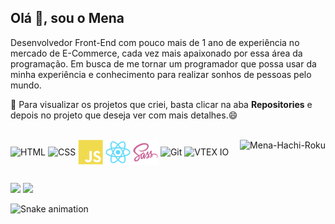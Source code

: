 ## Olá 👋, sou o Mena

Desenvolvedor Front-End com pouco mais de 1 ano de experiência no mercado de E-Commerce, cada vez mais apaixonado por essa área da programação. Em busca de me tornar um programador que possa usar da minha experiência e conhecimento para realizar sonhos de pessoas pelo mundo.

🏰 Para visualizar os projetos que criei, basta clicar na aba **Repositories** e depois no projeto que deseja ver com mais detalhes.😄

<div style="display: inline_block"><br>
  <img align="center" alt="HTML" height="40" width="40" src="https://www.vectorlogo.zone/logos/w3_html5/w3_html5-icon.svg">
  <img align="center" alt="CSS" height="40" width="40" src="https://www.vectorlogo.zone/logos/w3_css/w3_css-icon.svg">
  <img align="center" alt="Javascript" height="40" width="40" src="https://raw.githubusercontent.com/devicons/devicon/master/icons/javascript/javascript-plain.svg">
  <img align="center" alt="React" height="40" width="40" src="https://raw.githubusercontent.com/devicons/devicon/master/icons/react/react-original.svg">
  <img align="center" alt="Sass" height="40" width="40" src="https://raw.githubusercontent.com/devicons/devicon/master/icons/sass/sass-original.svg">
  <img align="center" alt="Git" height="40" width="40" src="https://www.vectorlogo.zone/logos/git-scm/git-scm-icon.svg">
  <img align="center" alt="VTEX IO" height="30" width="80" src="https://upload.wikimedia.org/wikipedia/commons/thumb/a/a9/VTEX_Logo.svg/400px-VTEX_Logo.svg.png">
  
  <img align="right" alt="Mena-Hachi-Roku" src="https://th.bing.com/th/id/R.f73809f4ce01ecbdcb75d6de1c6271d6?rik=xozi7pcb0KACFA&riu=http%3a%2f%2ffc01.deviantart.net%2ffs70%2ff%2f2012%2f160%2f5%2fb%2finitial_d_1st_stage_gif_icon_by_topgae86turbo-d52uatv.gif&ehk=i47JISRBhm96ckNPCFk4TNr8CbtrvP9yJGlYnH9w0qk%3d&risl=&pid=ImgRaw">
</div>
  
  ##
 
<div> 
  <a href = "mailto:rm.mena86@gmail.com"><img src="https://img.shields.io/badge/-Gmail-%23333?style=for-the-badge&logo=gmail&logoColor=white" target="_blank"></a>
  <a href="https://www.linkedin.com/in/rmmena/" target="_blank"><img src="https://img.shields.io/badge/-LinkedIn-%230077B5?style=for-the-badge&logo=linkedin&logoColor=white" target="_blank"></a> 
 
  ![Snake animation](https://github.com/rmmena123/rmmena123/blob/output/github-contribution-grid-snake.svg)
 
</div>
